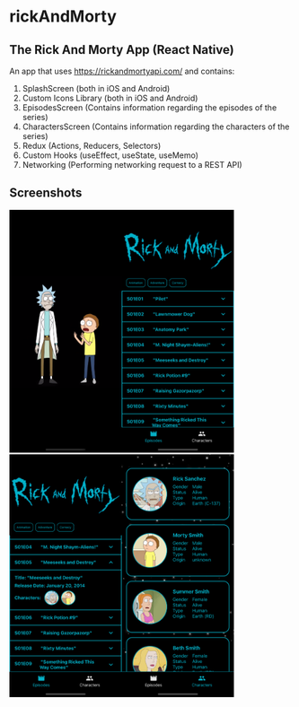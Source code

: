 # rickAndMorty

## The Rick And Morty App (React Native)

An app that uses https://rickandmortyapi.com/ and contains:

  1) SplashScreen (both in iOS and Android)
  2) Custom Icons Library (both in iOS and Android)
  3) EpisodesScreen (Contains information regarding the episodes of the series)
  4) CharactersScreen (Contains information regarding the characters of the series)
  5) Redux (Actions, Reducers, Selectors)
  6) Custom Hooks (useEffect, useState, useMemo)
  7) Networking (Performing networking request to a REST API)

## Screenshots

<img src="https://github.com/panmarg/rickAndMorty/blob/main/src/screenshots/Splash_Screen.png" width="200"/><img src="https://github.com/panmarg/rickAndMorty/blob/main/src/screenshots/Episodes_Screen.png" width="200"/><img src="https://github.com/panmarg/rickAndMorty/blob/main/src/screenshots/Episodes_Screen_Details.png" width="200"/><img src="https://github.com/panmarg/rickAndMorty/blob/main/src/screenshots/Characters_Screen.png" width="200"/>












